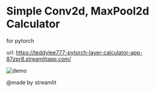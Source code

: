 # Simple Conv2d, MaxPool2d Calculator

for pytorch

url: https://teddylee777-pytorch-layer-calculator-app-87zpr8.streamlitapp.com/


![demo](./demo.gif)

@made by streamlit
